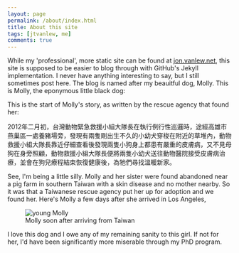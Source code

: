 ```yaml
---
layout: page
permalink: /about/index.html
title: About this site
tags: [jtvanlew, me]
comments: true
---
```


While my 'professional', more static site can be found at [jon.vanlew.net](http://jon.vanlew.net), this site is supposed to be easier to blog through with GitHub's Jekyll implementation. I never have anything interesting to say, but I still sometimes post here. The blog is named after my beauitful dog, Molly. This is Molly, the eponymous little black dog:

<div class="circle large" style="background-image: url('{{ site.url }}/img/page/about/molly-bw.jpg')"></div>


This is the start of Molly's story, as written by the rescue agency that found her:

2012年二月初，台灣動物緊急救援小組大隊長在執行例行性巡邏時，途經高雄市燕巢區一處養豬場旁，發現有兩隻剛出生不久的小幼犬穿梭在附近的草堆內，動物救援小組大隊長靠近仔細查看後發現兩隻小狗身上都患有嚴重的皮膚病，又不見母狗在身旁照顧，動物救援小組大隊長便將兩隻小幼犬送往動物醫院接受皮膚病治療，並會在狗兒療程結束恢復健康後，為牠們尋找溫暖新家。

See, I'm being a little silly. Molly and her sister were found abandoned near a pig farm in southern Taiwan with a skin disease and no mother nearby. So it was that a Taiwanese rescue agency put her up for adoption and we found her. Here's Molly a few days after she arrived in Los Angeles, 

<figure>
	<img src="{{ site.url }}/img/page/about/molly-young.jpg" alt="young Molly">
	<figcaption>Molly soon after arriving from Taiwan</figcaption>
</figure>

I love this dog and I owe any of my remaining sanity to this girl. If not for her, I'd have been significantly more miserable through my PhD program.

